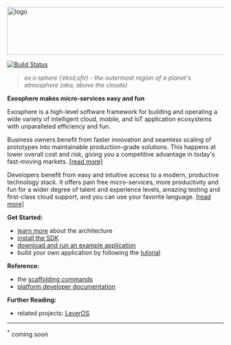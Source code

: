 <img src="documentation/logo.png" width="862" height="111" alt="logo">

[![Build Status](https://travis-ci.org/Originate/exosphere.svg?branch=master)](https://travis-ci.org/Originate/exosphere)

> _ex·o·sphere (ˈeksōˌsfir) - the outermost region of a planet's atmosphere (aka, above the clouds)_

__Exosphere makes micro-services easy and fun__

Exosphere is a high-level software framework
for building and operating
a wide variety of intelligent cloud, mobile, and IoT application ecosystems
with unparalleled efficiency and fun.

Business owners benefit from
faster innovation and
seamless scaling of prototypes into maintainable production-grade solutions.
This happens at lower overall cost and risk,
giving you a competitive advantage in today's fast-moving markets.
[[read more]](website/benefits.md#business)

Developers benefit from
easy and intuitive access to a modern, productive technology stack.
It offers pain free micro-services,
more productivity and fun for a wider degree of talent and experience levels,
amazing testing
and first-class cloud support,
and you can use your favorite language.
[[read more]](website/benefits.md#developers)


__Get Started:__
* [learn more](website/architecture.md) about the architecture
* [install the SDK](website/tutorial/part_1/03_installation.md)
* [download and run an example application](website/example-apps.md)
* build your own application by following the [tutorial](website/tutorial)


__Reference:__
* the [scaffolding commands](website/scaffolding.md)
* [platform developer documentation](website/developers/developers.md)


__Further Reading:__
* related projects: [LeverOS](https://github.com/leveros/leveros)


<hr>

<sup>&#42;</sup>
coming soon
